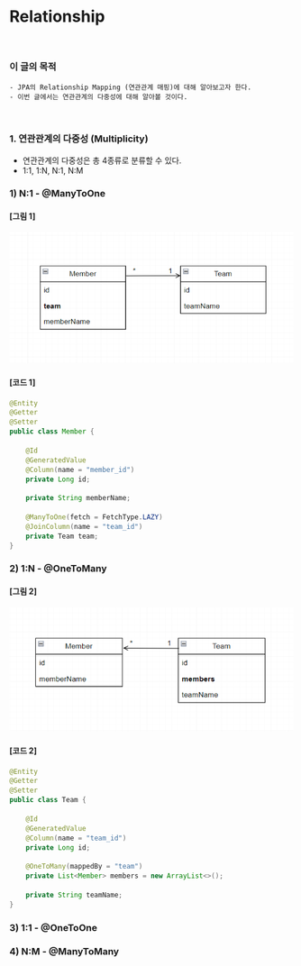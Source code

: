 # Relationship
<br/>

### 이 글의 목적
```plaintext
- JPA의 Relationship Mapping (연관관계 매핑)에 대해 알아보고자 한다.
- 이번 글에서는 연관관계의 다중성에 대해 알아볼 것이다.
```
<br/>

### 1. 연관관계의 다중성 (Multiplicity)
- 연관관계의 다중성은 총 4종류로 분류할 수 있다.
- 1:1, 1:N, N:1, N:M
### 1) N:1 - @ManyToOne
#### [그림 1]
![IMAGE](../../../images/tableRelationship0005.png)
#### [코드 1]
```java
@Entity
@Getter
@Setter
public class Member {

    @Id
    @GeneratedValue
    @Column(name = "member_id")
    private Long id;

    private String memberName;

    @ManyToOne(fetch = FetchType.LAZY)
    @JoinColumn(name = "team_id")
    private Team team;
}
```
### 2) 1:N - @OneToMany
#### [그림 2]
![IMAGE](../../../images/tableRelationship0006.png)
#### [코드 2]
```java
@Entity
@Getter
@Setter
public class Team {

    @Id
    @GeneratedValue
    @Column(name = "team_id")
    private Long id;

    @OneToMany(mappedBy = "team")
    private List<Member> members = new ArrayList<>();

    private String teamName;
}
```
### 3) 1:1 - @OneToOne

### 4) N:M - @ManyToMany
